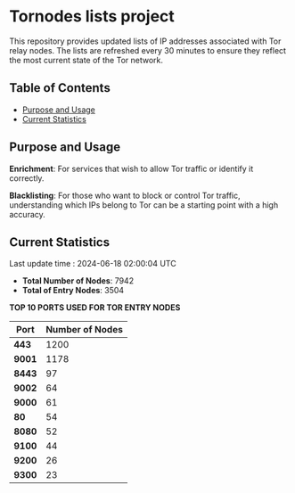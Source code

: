 # Tornodes lists project

This repository provides updated lists of IP addresses associated with Tor relay nodes. The lists are refreshed every 30 minutes to ensure they reflect the most current state of the Tor network.

## Table of Contents

- [Purpose and Usage](#purpose-and-usage)
- [Current Statistics](#current-statistics)


## Purpose and Usage

**Enrichment**: For services that wish to allow Tor traffic or identify it correctly.

**Blacklisting**: For those who want to block or control Tor traffic, understanding which IPs belong to Tor can be a starting point with a high accuracy.

## Current Statistics

Last update time : 2024-06-18 02:00:04 UTC

- **Total Number of Nodes**: 7942
- **Total of Entry Nodes**: 3504

**TOP 10 PORTS USED FOR TOR ENTRY NODES**

| **Port** | **Number of Nodes** |
|------|-----------------|
| **443**   | 1200  |
| **9001**   | 1178  |
| **8443**   | 97  |
| **9002**   | 64  |
| **9000**   | 61  |
| **80**   | 54  |
| **8080**   | 52  |
| **9100**   | 44  |
| **9200**   | 26  |
| **9300**   | 23  |

